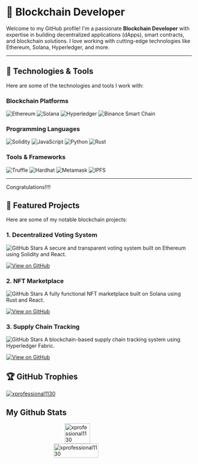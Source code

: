 # 🚀 Blockchain Developer

Welcome to my GitHub profile! I'm a passionate **Blockchain Developer** with expertise in building decentralized applications (dApps), smart contracts, and blockchain solutions. I love working with cutting-edge technologies like Ethereum, Solana, Hyperledger, and more.

---

## 🔧 Technologies & Tools

Here are some of the technologies and tools I work with:

### Blockchain Platforms
![Ethereum](https://img.shields.io/badge/Ethereum-3C3C3D?style=for-the-badge&logo=Ethereum&logoColor=white)
![Solana](https://img.shields.io/badge/Solana-3C3C3D?style=for-the-badge&logo=Solana&logoColor=white)
![Hyperledger](https://img.shields.io/badge/Hyperledger-3C3C3D?style=for-the-badge&logo=Hyperledger&logoColor=white)
![Binance Smart Chain](https://img.shields.io/badge/Binance%20Smart%20Chain-3C3C3D?style=for-the-badge&logo=Binance&logoColor=white)

### Programming Languages
![Solidity](https://img.shields.io/badge/Solidity-3C3C3D?style=for-the-badge&logo=Solidity&logoColor=white)
![JavaScript](https://img.shields.io/badge/JavaScript-3C3C3D?style=for-the-badge&logo=JavaScript&logoColor=white)
![Python](https://img.shields.io/badge/Python-3C3C3D?style=for-the-badge&logo=Python&logoColor=white)
![Rust](https://img.shields.io/badge/Rust-3C3C3D?style=for-the-badge&logo=Rust&logoColor=white)

### Tools & Frameworks
![Truffle](https://img.shields.io/badge/Truffle-3C3C3D?style=for-the-badge&logo=Truffle&logoColor=white)
![Hardhat](https://img.shields.io/badge/Hardhat-3C3C3D?style=for-the-badge&logo=Hardhat&logoColor=white)
![Metamask](https://img.shields.io/badge/Metamask-3C3C3D?style=for-the-badge&logo=Metamask&logoColor=white)
![IPFS](https://img.shields.io/badge/IPFS-3C3C3D?style=for-the-badge&logo=IPFS&logoColor=white)

---
Congratulations!!!!
## 🌟 Featured Projects

Here are some of my notable blockchain projects:

### 1. **Decentralized Voting System**
![GitHub Stars](https://img.shields.io/github/stars/Code-Crazier/decentralized-voting-system?style=social)
A secure and transparent voting system built on Ethereum using Solidity and React.

[![View on GitHub](https://img.shields.io/badge/View%20on%20GitHub-3C3C3D?style=for-the-badge&logo=GitHub&logoColor=white)](https://github.com/Code-Crazier/decentralized-voting-system)

### 2. **NFT Marketplace**
![GitHub Stars](https://img.shields.io/github/stars/Code-Crazier/nft-marketplace?style=social)
A fully functional NFT marketplace built on Solana using Rust and React.

[![View on GitHub](https://img.shields.io/badge/View%20on%20GitHub-3C3C3D?style=for-the-badge&logo=GitHub&logoColor=white)](https://github.com/Code-Crazier/nft-marketplace)

### 3. **Supply Chain Tracking**
![GitHub Stars](https://img.shields.io/github/stars/Code-Crazier/supply-chain-tracking?style=social)
A blockchain-based supply chain tracking system using Hyperledger Fabric.

[![View on GitHub](https://img.shields.io/badge/View%20on%20GitHub-3C3C3D?style=for-the-badge&logo=GitHub&logoColor=white)](https://github.com/Code-Crazier/supply-chain-tracking)

## 🏆 GitHub Trophies
<p align="left"> <a href="https://github.com/ryo-ma/github-profile-trophy"><img src="https://github-profile-trophy.vercel.app/?username=xprofessional1130" alt="xprofessional1130" /></a> </p>  
  
## My Github Stats
<div  style="display: flex; flex-direction: column; align-items: center; justify-content:center; width: 100%; ">
<img  align="center" style="width: 37%;" src="https://github-readme-stats.vercel.app/api/top-langs?username=xprofessional1130&show_icons=true&locale=en&layout=compact"  alt="xprofessional1130" />
<img  align="center" style="width: 49%;" src="https://github-readme-stats.vercel.app/api?username=xprofessional1130&show_icons=true&locale=en"  alt="xprofessional1130" />
</div>


